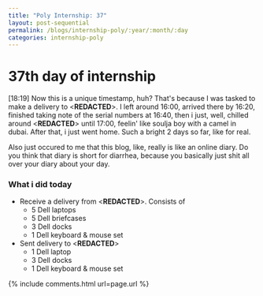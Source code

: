 ```yaml
---
title: "Poly Internship: 37"
layout: post-sequential
permalink: /blogs/internship-poly/:year/:month/:day
categories: internship-poly
---
```

# 37th day of internship

<span class="timestamp">[18:19]</span> Now this is a unique timestamp, huh? That's because I was tasked to make a delivery to <span class="disable-selection" ondblclick="this.innerHTML='Export Trading Group'">&lt;<b>REDACTED</b>&gt;</span>. I left around <span class="timestamp">16:00</span>, arrived there by <span class="timestamp">16:20</span>, finished taking note of the serial numbers at <span class="timestamp">16:40</span>, then i just, well, chilled around <span class="disable-selection" ondblclick="this.innerHTML='Tanjong Pagar'">&lt;<b>REDACTED</b>&gt;</span> until <span class="timestamp">17:00</span>, feelin' like soulja boy with a camel in dubai. After that, i just went home. Such a bright 2 days so far, like for real.

Also just occured to me that this blog, like, really is like an online diary. Do you think that diary is short for diarrhea, because you basically just shit all over your diary about your day.

### What i did today
* Receive a delivery from <span class="disable-selection" ondblclick="this.innerHTML='Ingram Micro'">&lt;<b>REDACTED</b>&gt;</span>. Consists of
    * 5 Dell laptops
    * 5 Dell briefcases
    * 3 Dell docks
    * 1 Dell keyboard & mouse set
* Sent delivery to <span class="disable-selection" ondblclick="this.innerHTML='Export Trading Group'">&lt;<b>REDACTED</b>&gt;</span>
    * 1 Dell laptop
    * 3 Dell docks
    * 1 Dell keyboard & mouse set


{% include comments.html url=page.url %}
